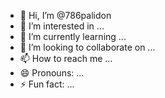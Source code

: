 - 👋 Hi, I’m @786palidon
- 👀 I’m interested in ...
- 🌱 I’m currently learning ...
- 💞️ I’m looking to collaborate on ...
- 📫 How to reach me ...
- 😄 Pronouns: ...
- ⚡ Fun fact: ...

<!---
786palidon/786palidon is a ✨ special ✨ repository because its `README.md` (this file) appears on your GitHub profile.
You can click the Preview link to take a look at your changes.
--->
